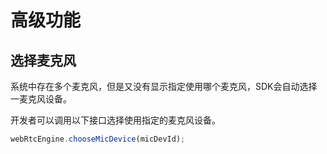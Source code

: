 # 高级功能

## 选择麦克风

系统中存在多个麦克风，但是又没有显示指定使用哪个麦克风，SDK会自动选择一麦克风设备。

开发者可以调用以下接口选择使用指定的麦克风设备。

```js
webRtcEngine.chooseMicDevice(micDevId);

```


